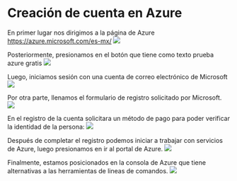 <h1>Creación de cuenta en Azure</h1>

En primer lugar nos dirigimos a la página de Azure https://azure.microsoft.com/es-mx/
<img src="https://user-images.githubusercontent.com/111609882/199322203-60d968bc-3e8a-41aa-bb85-e427837f3dcf.png">

Posteriormente, presionamos en el botón que tiene como texto prueba azure gratis
<img src="https://user-images.githubusercontent.com/111609882/199322436-ccc5f80a-6ca7-452f-be44-85e5a6e5e8d8.png">

Luego, iniciamos sesión con una cuenta de correo electrónico de Microsoft
<img src="https://user-images.githubusercontent.com/111609882/199322550-575dbeb8-8380-4cdc-86bc-aff990f60e07.png">

Por otra parte, llenamos el formulario de registro solicitado por Microsoft.
<img src="https://user-images.githubusercontent.com/111609882/199322805-8bd56f1f-d6d2-4a2d-95bf-4d3470c53f55.png">

En el registro de la cuenta solicitara un método de pago para poder verificar la identidad de la persona:
<img src="https://user-images.githubusercontent.com/111609882/199322897-5d6c6510-246e-4565-9e88-e2acae9f8862.png">

Después de completar el registro podemos iniciar a trabajar con servicios de Azure, luego presionamos en ir al portal de Azure.
<img src="https://user-images.githubusercontent.com/111609882/199322973-60a73c83-2a83-4ed6-9f5c-e21521efc50d.png">

Finalmente, estamos posicionados en la consola de Azure que tiene alternativas a las herramientas de lineas de comandos.
<img src="https://user-images.githubusercontent.com/111609882/199323085-caa656c0-5744-4ac4-bbe0-88b597a62f87.png">

